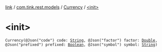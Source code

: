 [link](../../index.md) / [com.tink.rest.models](../index.md) / [Currency](index.md) / [&lt;init&gt;](./-init-.md)

# &lt;init&gt;

`Currency(@Json("code") code: `[`String`](https://kotlinlang.org/api/latest/jvm/stdlib/kotlin/-string/index.html)`, @Json("factor") factor: `[`Double`](https://kotlinlang.org/api/latest/jvm/stdlib/kotlin/-double/index.html)`, @Json("prefixed") prefixed: `[`Boolean`](https://kotlinlang.org/api/latest/jvm/stdlib/kotlin/-boolean/index.html)`, @Json("symbol") symbol: `[`String`](https://kotlinlang.org/api/latest/jvm/stdlib/kotlin/-string/index.html)`)`